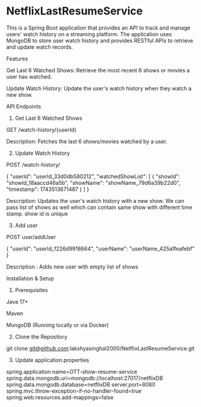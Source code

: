 # NetflixLastResumeService
This is a Spring Boot application that provides an API to track and manage users' watch history on a streaming platform. The application uses MongoDB to store user watch history and provides RESTful APIs to retrieve and update watch records.

Features

Get Last 6 Watched Shows: Retrieve the most recent 6 shows or movies a user has watched.

Update Watch History: Update the user's watch history when they watch a new show.

API Endpoints

1. Get Last 6 Watched Shows

GET /watch-history/{userId}

Description: Fetches the last 6 shows/movies watched by a user.

2. Update Watch History

POST /watch-history/

{
  "userId": "userId_33d0db580212",
  "watchedShowList": [
    {
      "showId": "showId_18aaccd46a5b",
      "showName": "showName_79d6a39b22d0",
      "timestamp": 1743513671487
    }
  ]
}

Description: Updates the user's watch history with a new show. We can pass list of shows as well which can contain same show with different time stamp. show id is unique

3.  Add user

POST user/addUser

{
  "userId": "userId_f226d9918664",
  "userName": "userName_425a1feafebf"
}

Description : Adds new user with empty list of shows


Installation & Setup

1. Prerequisites

Java 17+

Maven

MongoDB (Running locally or via Docker)

2. Clone the Repository

git clone git@github.com:lakshyasinghal2000/NetflixLastResumeService.git

3. Update application.properties

spring.application.name=OTT-show-resume-service
spring.data.mongodb.uri=mongodb://localhost:27017/netflixDB
spring.data.mongodb.database=netflixDB
server.port=8080
spring.mvc.throw-exception-if-no-handler-found=true
spring.web.resources.add-mappings=false


